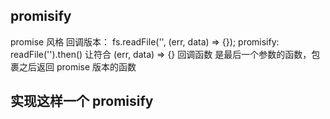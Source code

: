 ## promisify
promise 风格
回调版本：
  fs.readFile('', (err, data) => {});
  promisify:    readFile('').then()   让符合 (err, data) => {} 回调函数 是最后一个参数的函数，包裹之后返回 promise 版本的函数

## 实现这样一个 promisify 